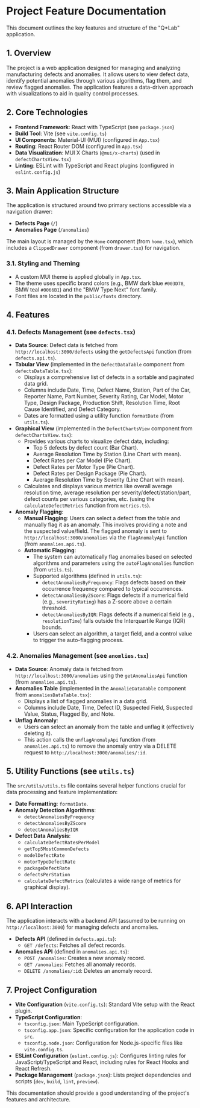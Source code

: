 # Project Feature Documentation

This document outlines the key features and structure of the "Q\*Lab" application.

## 1. Overview

The project is a web application designed for managing and analyzing manufacturing defects and anomalies. It allows users to view defect data, identify potential anomalies through various algorithms, flag them, and review flagged anomalies. The application features a data-driven approach with visualizations to aid in quality control processes.

## 2. Core Technologies

- **Frontend Framework**: React with TypeScript (see `package.json`)
- **Build Tool**: Vite (see `vite.config.ts`)
- **UI Components**: Material-UI (MUI) (configured in `App.tsx`)
- **Routing**: React Router DOM (configured in `App.tsx`)
- **Data Visualization**: MUI X Charts (`@mui/x-charts`) (used in `defectChartsView.tsx`)
- **Linting**: ESLint with TypeScript and React plugins (configured in `eslint.config.js`)

## 3. Main Application Structure

The application is structured around two primary sections accessible via a navigation drawer:

- **Defects Page** (`/`)
- **Anomalies Page** (`/anomalies`)

The main layout is managed by the `Home` component (from `home.tsx`), which includes a `ClippedDrawer` component (from `drawer.tsx`) for navigation.

### 3.1. Styling and Theming

- A custom MUI theme is applied globally in `App.tsx`.
- The theme uses specific brand colors (e.g., BMW dark blue `#003D78`, BMW teal `#0066B1`) and the "BMW Type Next" font family.
- Font files are located in the `public/fonts` directory.

## 4. Features

### 4.1. Defects Management (see `defects.tsx`)

- **Data Source**: Defect data is fetched from `http://localhost:3000/defects` using the `getDefectsApi` function (from `defects.api.ts`).
- **Tabular View** (implemented in the `DefectDataTable` component from `defectsDataTable.tsx`):
  - Displays a comprehensive list of defects in a sortable and paginated data grid.
  - Columns include Date, Time, Defect Name, Station, Part of the Car, Reporter Name, Part Number, Severity Rating, Car Model, Motor Type, Design Package, Production Shift, Resolution Time, Root Cause Identified, and Defect Category.
  - Dates are formatted using a utility function `formatDate` (from `utils.ts`).
- **Graphical View** (implemented in the `DefectChartsView` component from `defectChartsView.tsx`):
  - Provides various charts to visualize defect data, including:
    - Top 5 defects by defect count (Bar Chart).
    - Average Resolution Time by Station (Line Chart with mean).
    - Defect Rates per Car Model (Pie Chart).
    - Defect Rates per Motor Type (Pie Chart).
    - Defect Rates per Design Package (Pie Chart).
    - Average Resolution Time by Severity (Line Chart with mean).
  - Calculates and displays various metrics like overall average resolution time, average resolution per severity/defect/station/part, defect counts per various categories, etc. (using the `calculateDefectMetrics` function from `metrics.ts`).
- **Anomaly Flagging**:
  - **Manual Flagging**: Users can select a defect from the table and manually flag it as an anomaly. This involves providing a note and the suspected value/field. The flagged anomaly is sent to `http://localhost:3000/anomalies` via the `flagAnomalyApi` function (from `anomalies.api.ts`).
  - **Automatic Flagging**:
    - The system can automatically flag anomalies based on selected algorithms and parameters using the `autoFlagAnomalies` function (from `utils.ts`).
    - Supported algorithms (defined in `utils.ts`):
      - `detectAnomaliesByFrequency`: Flags defects based on their occurrence frequency compared to typical occurrences.
      - `detectAnomaliesByZScore`: Flags defects if a numerical field (e.g., `severityRating`) has a Z-score above a certain threshold.
      - `detectAnomaliesByIQR`: Flags defects if a numerical field (e.g., `resolutionTime`) falls outside the Interquartile Range (IQR) bounds.
    - Users can select an algorithm, a target field, and a control value to trigger the auto-flagging process.

### 4.2. Anomalies Management (see `anomlies.tsx`)

- **Data Source**: Anomaly data is fetched from `http://localhost:3000/anomalies` using the `getAnomaliesApi` function (from `anomalies.api.ts`).
- **Anomalies Table** (implemented in the `AnomalieDataTable` component from `anomaliesDataTable.tsx`):
  - Displays a list of flagged anomalies in a data grid.
  - Columns include Date, Time, Defect ID, Suspected Field, Suspected Value, Status, Flagged By, and Note.
- **Unflag Anomaly**:
  - Users can select an anomaly from the table and unflag it (effectively deleting it).
  - This action calls the `unflagAnomalyApi` function (from `anomalies.api.ts`) to remove the anomaly entry via a DELETE request to `http://localhost:3000/anomalies/:id`.

## 5. Utility Functions (see `utils.ts`)

The `src/utils/utils.ts` file contains several helper functions crucial for data processing and feature implementation:

- **Date Formatting**: `formatDate`.
- **Anomaly Detection Algorithms**:
  - `detectAnomaliesByFrequency`
  - `detectAnomaliesByZScore`
  - `detectAnomaliesByIQR`
- **Defect Data Analysis**:
  - `calculateDefectRatesPerModel`
  - `getTop5MostCommonDefects`
  - `modelDefectRate`
  - `motorTypeDefectRate`
  - `packageDefectRate`
  - `defectsPerStation`
  - `calculateDefectMetrics` (calculates a wide range of metrics for graphical display).

## 6. API Interaction

The application interacts with a backend API (assumed to be running on `http://localhost:3000`) for managing defects and anomalies.

- **Defects API** (defined in `defects.api.ts`):
  - `GET /defects`: Fetches all defect records.
- **Anomalies API** (defined in `anomalies.api.ts`):
  - `POST /anomalies`: Creates a new anomaly record.
  - `GET /anomalies`: Fetches all anomaly records.
  - `DELETE /anomalies/:id`: Deletes an anomaly record.

## 7. Project Configuration

- **Vite Configuration** (`vite.config.ts`): Standard Vite setup with the React plugin.
- **TypeScript Configuration**:
  - `tsconfig.json`: Main TypeScript configuration.
  - `tsconfig.app.json`: Specific configuration for the application code in `src`.
  - `tsconfig.node.json`: Configuration for Node.js-specific files like `vite.config.ts`.
- **ESLint Configuration** (`eslint.config.js`): Configures linting rules for JavaScript/TypeScript and React, including rules for React Hooks and React Refresh.
- **Package Management** (`package.json`): Lists project dependencies and scripts (`dev`, `build`, `lint`, `preview`).

This documentation should provide a good understanding of the project's features and architecture.
